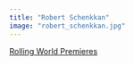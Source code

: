 ```yaml
---
title: "Robert Schenkkan"
image: "robert_schenkkan.jpg"
---
```


[Rolling World Premieres](/programs/rolling-world-premieres)